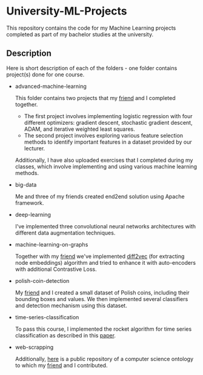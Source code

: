 # University-ML-Projects

This repository contains the code for my Machine Learning projects completed as part of my bachelor studies at the university.

## Description
Here is short description of each of the folders - one folder contains project(s) done for one course.

- advanced-machine-learning
  
    This folder contains two projects that my [friend](https://github.com/kalinajazdzyk) and I completed together. 
  - The first project involves implementing logistic regression with four different optimizers: gradient descent, stochastic gradient descent, ADAM, and iterative weighted least squares. 
  - The second project involves exploring various feature selection methods to identify important features in a dataset provided by our lecturer.

  Additionally, I have also uploaded exercises that I completed during my classes, which involve implementing and using various machine learning methods.
- big-data
    
     Me and three of my friends created end2end solution using Apache framework. 
- deep-learning
    
   I've implemented three convolutional neural networks architectures with different data augmentation techniques.
- machine-learning-on-graphs

   Together with my [friend](https://github.com/gozderamichal) we've implemented [diff2vec](https://arxiv.org/abs/2001.07463) (for extracting node embeddings) algorithm and tried to enhance it with auto-encoders with additional Contrastive Loss. 
- polish-coin-detection
    
    My [friend](https://github.com/mateuszkierznowski) and I created a small dataset of Polish coins, including their bounding boxes and values. We then implemented several classifiers and detection mechanism using this dataset.
- time-series-classification
  
  To pass this course, I implemented the rocket algorithm for time series classification as described in this [paper](https://arxiv.org/abs/1910.13051).
- web-scrapping 

  Additionally, [here](https://github.com/OpenCS-ontology/csis-annals-scraper) is a public repository of a computer science ontology to which my [friend](https://github.com/mateuszkierznowski) and I contributed.
    

